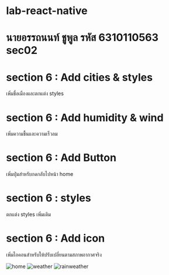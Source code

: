 # lab-react-native
# นายอรรถนนท์ ชูพูล รหัส 6310110563 sec02

# section 6 : Add cities & styles
เพิ่มชื่อเมืองและตกแต่ง styles
# section 6 : Add humidity & wind 
เพิ่มความชื้นและความเร็วลม
# section 6 : Add Button
เพิ่มปุ่มสำหรับกดกลับไปหน้า home
# section 6 : styles
ตกแต่ง styles เพิ่มเติม
# section 6 : Add icon
เพิ่มไอคอนสำหรับให้ปรับเปลี่ยนตามสภาพอากาศจริง

![home](https://user-images.githubusercontent.com/110519146/187034392-147c0deb-1be2-4a09-8e07-86322c92a961.jpg)
![weather](https://user-images.githubusercontent.com/110519146/187034388-638b5f03-3d36-4a99-bd35-9bb74904b61e.jpg)
![rainweather](https://user-images.githubusercontent.com/110519146/187034393-7f736a04-761a-422a-b935-b8a0e1e1a5af.jpg)
